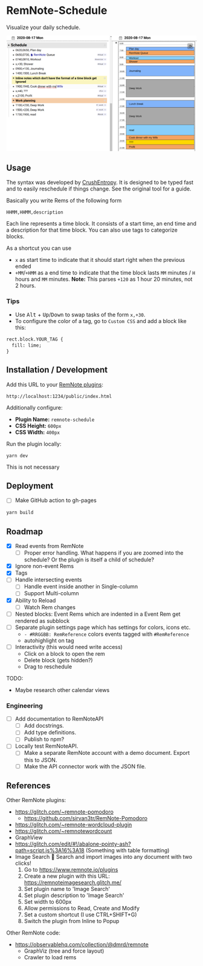 # RemNote-Schedule

Visualize your daily schedule.

![Demo](demo.png)

## Usage

The syntax was developed by [CrushEntropy](https://crushentropy.com/). It is designed to be typed fast and to easily reschedule if things change. See the original tool for a guide.

Basically you write Rems of the following form

```
HHMM,HHMM,description
```

Each line represents a time block. It consists of a start time, an end time and a description for that time block.
You can also use tags to categorize blocks.

As a shortcut you can use

- `x` as start time to indicate that it should start right when the previous ended
- `+MM`/`+HMM` as a end time to indicate that the time block lasts `MM` minutes / `H` hours and `MM` minutes. **Note:** This parses `+120` as 1 hour 20 minutes, not 2 hours.

### Tips

- Use <kbd>Alt</kbd> + <kbd>Up</kbd>/<kbd>Down</kbd> to swap tasks of the form `x,+30`.
- To configure the color of a tag, go to `Custom CSS` and add a block like this:

```
rect.block.YOUR_TAG {
  fill: lime;
}
```

## Installation / Development

Add this URL to your [RemNote plugins](https://www.remnote.io/plugins):

```
http://localhost:1234/public/index.html
```

Additionally configure:

- **Plugin Name:** `remnote-schedule`
- **CSS Height:** `600px`
- **CSS Width:** `400px`

Run the plugin locally:

```
yarn dev
```

This is not necessary

## Deployment

- [ ] Make GitHub action to gh-pages

```sh
yarn build
```

## Roadmap

- [x] Read events from RemNote
  - [ ] Proper error handling. What happens if you are zoomed into the schedule? Or the plugin is itself a child of schedule?
- [x] Ignore non-event Rems
- [x] Tags
- [ ] Handle intersecting events
  - [ ] Handle event inside another in Single-column
  - [ ] Support Multi-column
- [x] Ability to Reload
  - [ ] Watch Rem changes
- [ ] Nested blocks: Event Rems which are indented in a Event Rem get rendered as subblock
- [ ] Separate plugin settings page which has settings for colors, icons etc.
  - `- #RRGGBB: RemReference` colors events tagged with `#RemReference`
  - autohighlight on tag
- [ ] Interactivity (this would need write access)
  - Click on a block to open the rem
  - Delete block (gets hidden?)
  - Drag to reschedule

TODO:

- Maybe research other calendar views

### Engineering

- [ ] Add documentation to RemNoteAPI
  - [ ] Add docstrings.
  - [ ] Add type definitions.
  - [ ] Publish to npm?
- [ ] Locally test RemNoteAPI.
  - [ ] Make a separate RemNote account with a demo document. Export this to JSON.
  - [ ] Make the API connector work with the JSON file.

## References

Other RemNote plugins:

- https://glitch.com/~remnote-pomodoro
  - https://github.com/sirvan3tr/RemNote-Pomodoro
- https://glitch.com/~remnote-wordcloud-plugin
- https://glitch.com/~remnotewordcount
- GraphView
- https://glitch.com/edit/#!/abalone-pointy-ash?path=script.js%3A16%3A18 (Something with table formatting)
- Image Search :mag_right: Search and import images into any document with two clicks!
  1. Go to https://www.remnote.io/plugins
  2. Create a new plugin with this URL: https://remnoteimagesearch.glitch.me/
  3. Set plugin name to 'Image Search'
  4. Set plugin description to 'Image Search'
  5. Set width to 600px
  6. Allow permissions to Read, Create and Modify
  7. Set a custom shortcut (I use CTRL+SHIFT+G)
  8. Switch the plugin from Inline to Popup

Other RemNote code:

- https://observablehq.com/collection/@dmrd/remnote
  - GraphViz (tree and force layout)
  - Crawler to load rems
